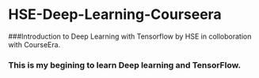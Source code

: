 # HSE-Deep-Learning-Courseera
###Introduction to Deep Learning  with Tensorflow  by HSE in colloboration with CourseEra.<br>
### This is my begining to learn Deep learning and TensorFlow.

